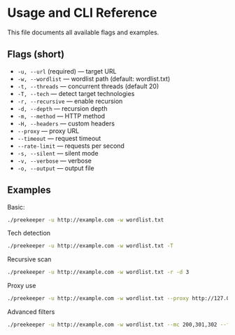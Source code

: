 # Usage and CLI Reference

This file documents all available flags and examples.

## Flags (short)

- `-u, --url` (required) — target URL
- `-w, --wordlist` — wordlist path (default: wordlist.txt)
- `-t, --threads` — concurrent threads (default 20)
- `-T, --tech` — detect target technologies
- `-r, --recursive` — enable recursion
- `-d, --depth` — recursion depth
- `-m, --method` — HTTP method
- `-H, --headers` — custom headers
- `--proxy` — proxy URL
- `--timeout` — request timeout
- `--rate-limit` — requests per second
- `-s, --silent` — silent mode
- `-v, --verbose` — verbose
- `-o, --output` — output file

## Examples

Basic:
```bash
./preekeeper -u http://example.com -w wordlist.txt
```

Tech detection
```bash
./preekeeper -u http://example.com -w wordlist.txt -T
```

Recursive scan
```bash
./preekeeper -u http://example.com -w wordlist.txt -r -d 3
```

Proxy use
```bash
./preekeeper -u http://example.com -w wordlist.txt --proxy http://127.0.0.1:8080
```

Advanced filters
```bash
./preekeeper -u http://example.com -w wordlist.txt --mc 200,301,302 --fs 1024
```